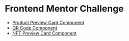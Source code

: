 # Frontend Mentor Challenge

- [Product Preview Card Component](https://leocsdev.github.io/fe-mentor/ch01-product-preview-card/)
- [QR Code Component](https://leocsdev.github.io/fe-mentor/ch02-qr-code-component/)
- [NFT Preview Card Component](https://leocsdev.github.io/fe-mentor/ch03-nft-preview-card-component/)
